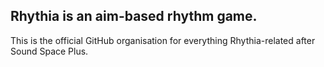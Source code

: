 ## Rhythia is an aim-based rhythm game.
This is the official GitHub organisation for everything Rhythia-related after Sound Space Plus.

